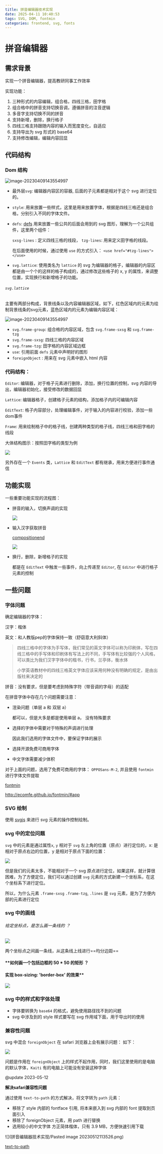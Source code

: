 ```yaml
---
title: 拼音编辑器技术实现
date: 2025-04-11 10:40:53
tags: SVG, DOM, fontmin
categories: frontend, svg, fonts
---
```


# 拼音编辑器

## 需求背景

实现一个拼音编辑器，提高教研同事工作效率

实现功能：

1. 三种形式的内容编辑，组合格，四线三格，田字格
2. 组合格中的拼音支持切换音调，遵循拼音的注音逻辑
3. 多音字支持切换不同的拼音
4. 支持新增，删除，换行格子
5. 四线三格支持跟随内容的输入而宽度变化，自适应
6.  支持导出为 svg 形式的 base64
7. 支持修改编辑，编辑内容回显

## 代码结构

### Dom 结构

![image-20230409143554997](拼音编辑器技术实现/image-20230409141357370.png)

-  最外层`svg`: 编辑器内容区的容器, 后面的子元素都是相对于这个 svg 进行定位的。

- `style`: 用来放置一些样式，这里是用来放置字体，根据是四线三格还是组合格，分别引入不同的字体文件。

- `defs`:  [defs](https://developer.mozilla.org/en-US/docs/Web/SVG/Element/defs) 用来放置一些公共的后面会用到的 svg 图形，理解为一个公共组件，这里两个组件：

  `sxsg-lines` : 定义四线三格的线段， `tzg-lines`: 用来定义田字格的线段。

  在后面使用的时候，通过使用 `use` 的方式引入： `<use href="#tzg-lines"></use>`

- `svg.lattice`: 使用类名为 `lattice` 的 svg 为编辑器的格子，编辑器的内容区都是由一个个的这样的格子构成的，通过修改这些格子的 x, y 的属性，来调整位置，实现换行和新增格子的功能。

###### `svg.lattice`

主要有两部分构成，背景线条以及内容编辑器区域，如下，红色区域内的元素为绘制背景线条的svg元素，蓝色区域内的元素为编辑内容区域：

![image-20230409143554997](拼音编辑器技术实现/image-20230409143554997.png)

- `svg.frame-group`: 组合格的内容区域，包含 `svg.frame-sxsg` 和 `svg.frame-tzg`
- `svg.frame-sxsg`: 四线三格的内容区域
- `svg.frame-tzg`: 田字格的内容区域边框
- `use`: 引用前面 `defs` 元素中声明好的图形
- `foreignObject`  :  用来在 svg 元素中嵌入 html 内容



### 代码结构：

`Editor`: 编辑器，对于格子元素进行删除，添加，换行位置的控制，svg 内容的导出，编辑器初始化，接受修改的数据回显

`Lattice`: 编辑器格子，创建格子元素的结构，添加格子内的可编辑内容

`EditText`: 格子内容部分，处理编辑事件，对于输入的内容进行校验，添加一些dom事件

`Frame`: 用来绘制格子中的格子线，创建两种类型的格子线，四线三格和田字格的线段

大体结构图示：按照田字格的类型为例

![](拼音编辑器技术实现/结构图.svg)

另外存在一个 `Events` 类，`Lattice` 和 `EditText` 都有继承，用来方便进行事件通信

## 功能实现

一些重要功能实现的流程图：

* 拼音的输入，切换声调的实现

  ![](拼音编辑器技术实现/拼音声调.svg)



* 输入汉字获取拼音

  [compositionend](https://developer.mozilla.org/en-US/docs/Web/API/Element/compositionend_event)

  ![](拼音编辑器技术实现/输入汉字获取拼音.svg)

  

* 换行，删除，新增格子的实现

  都是在 `EditText` 中触发一些事件，向上传递至 `Editor`, 在 `Editor` 中进行格子元素的控制

  
## 一些问题

### 字体问题

确定编辑器的字体：

汉字：楷体

英文：和人教版pep的字体保持一致（舒窈意大利斜体）

> 四线三格中的字体为手写体，我们常见的英文字体可以称为印刷体，写在四线三格中的手写体和印刷体有写法上的不同，手写体有比较强的个人风格，可以类比为我们汉字字体中的楷书，行书，兰亭体，衡水体
>
> 小学英语教材中的四线三格英文字体应该采用何种没有明确的规定，是由出版社来决定的

拼音：没有要求，但是要考虑到特殊字符（带音调的字母）的适配

在拼音字体中存在几个问题需要注意：

* 渲染问题（单层 a 和 双层 a）

  都可以，但是大多是都是使用单层 a， 没有特殊要求

* 选择的字体中需要对于特殊的声调进行处理
   
   因此我们选用的字体文件中，要保证字体的展示

* 选择开源免费可商用字体

* 中文字体需要减少体积

对于上面的问题，选用了免费可商用的字体： `OPPOSans-M-2`, 并且使用 `fontmin` 进行字体文件提取

[fontmin](https://github.com/ecomfe/fontmin)

http://ecomfe.github.io/fontmin/#app

### SVG 绘制

使用 [svgjs](https://svgjs.dev/docs/3.0/) 来进行 svg 元素的操作控制绘制。

### svg 中的定位问题

`svg` 中的元素是通过属性`x`, `y` 相对于 `svg` 左上角的位置（原点）进行定位的，x: 是相对于原点右边的位置，y 是相对于原点下面的位置：

![](拼音编辑器技术实现/2.png)

但是我们的元素太多，不能相对于一个 svg 原点进行定位，如果这样，就计算很困难，为了方便定位，我们可以通过创建 `svg` 元素的方式新建一个坐标系，在这个坐标系下进行定位。

所以，为什么元素 `.frame-sxsg` `.frame-tzg`, `.lines` 是 `svg` 元素，是为了方便内部的元素进行定位

### svg 中的画线

######  给定坐标点，是怎么画一条线的 ？

![](拼音编辑器技术实现/3.png)

两个坐标点之间画一条线，从这条线上线进行==均分边距==

 #### **如何画一个包括边框的 50 * 50 的矩形 ？
 #### 实现 box-sizing: 'border-box' 的效果**

![](拼音编辑器技术实现/4.png)

### svg 中的样式和字体处理

* 字体要转换为 `base64` 的格式，避免使用路径找不到的问题
* svg 中涉及到的 style 样式要写在 svg 作用域下面，用于导出时的使用

### 兼容性问题

svg 中混合 `foreignObject` 在 safari 浏览器上会有展示问题：
如下：

![](拼音编辑器技术实现/pase-1.png)

问题是作用在 `foreignObject`  上的样式不起作用，同时，我们这里使用的是电脑的默认字体，`Kaiti`  有的电脑上可能没有安装这种字体





@update 2023-05-12

**解决safari兼容性问题**

通过使用  `text-to-path` 的方式解决，将文字转为 `path` 元素：

* 移除了 style 内部的 fontface 引用,  将本来嵌入到 svg 内部的 font 提取到页面引入
* 移除了 foreignObject  元素，用 path  进行替换
* 选用较小的中文字体 方正简体楷体，只有 3.9 MB，方便快速引用下载

![](拼音编辑器技术实现/Pasted image 20230512113526.png)

[text-to-path ](https://github.com/shrhdk/text-to-svg)

